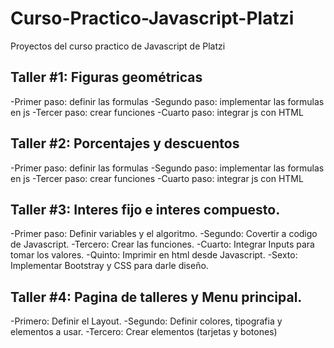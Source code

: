 # Curso-Practico-Javascript-Platzi
Proyectos del curso practico de Javascript de Platzi

## Taller #1: Figuras geométricas

-Primer paso: definir las formulas
-Segundo paso: implementar las formulas en js
-Tercer paso: crear funciones
-Cuarto paso: integrar js con HTML


## Taller #2: Porcentajes y descuentos

-Primer paso: definir las formulas
-Segundo paso: implementar las formulas en js
-Tercer paso: crear funciones
-Cuarto paso: integrar js con HTML


## Taller #3: Interes fijo e interes compuesto. 

-Primer paso: Definir variables y el algoritmo.
-Segundo: Covertir a codigo de Javascript.
-Tercero: Crear las funciones.
-Cuarto: Integrar Inputs para tomar los valores.
-Quinto: Imprimir en html desde Javascript.
-Sexto: Implementar Bootstray y CSS para darle diseño. 

## Taller #4: Pagina de talleres y Menu principal.

-Primero: Definir el Layout.
-Segundo: Definir colores, tipografia y elementos a usar.
-Tercero: Crear elementos (tarjetas y botones)